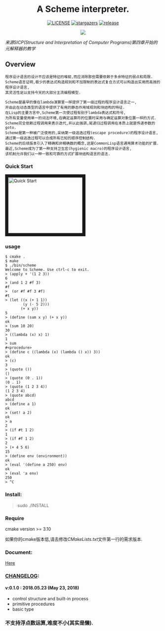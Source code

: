 <div align="center">
    <h1>A Scheme interpreter.</h1>
    <p>
      <a href="https://github.com/ltoddy/scheme.c/blob/master/LICENSE"><img src="https://img.shields.io/github/license/ltoddy/scheme.c.svg" alt="LICENSE"></a>
      <a href="https://github.com/ltoddy/scheme.c/stargazers"><img src="https://img.shields.io/github/stars/ltoddy/scheme.c.svg" alt="stargazers"></a>
      <a href="https://github.com/ltoddy/scheme.c/releases/tag/v0.1.0"><img src="https://img.shields.io/badge/release-v0.1.0-green.svg" alt="release"></a>
    </p>
    <img src="assets/illya.gif"/>
</div>

*来源SICP(Structure and Interpretation of Computer Programs)第四章开始的元解释器的教学*

## Overview

    程序设计语言的设计不应该是特征的堆砌,而应消除那些需要依赖于多余特征的弱点和局限.
    Scheme语言证明,极少的表达式构造规则和不加限制的表达式复合方式可以构造出实用而高效的程序设计语言,
    其灵活性足以支持今天的大部分主流编程模型.

    Scheme是最早的像在lambda演算里一样提供了第一级过程的程序设计语言之一,
    并由此在动态类型的语言中提供了有用的静态作用域规则和块结构的特征.
    在Lisp的主要方言中,Scheme第一次使过程有别于lambda表达式和符号,
    为所有变量使用单一的词法环境,在确定运算符的位置时采用与确定运算对象位置一样的方式.
    Scheme完全依赖过程调用来表示迭代,并以此强调,尾递归过程调用在本质上就是传递参数的goto.
    Scheme是第一种被广泛使用的,采纳第一级逃逸过程(escape procedure)的程序设计语言,
    通过第一级逃逸过程可以合成所有已知的顺序控制结构.
    Scheme的后续版本引入了精确和非精确数的概念,这是CommonLisp语言通用算术功能的扩展.
    最近,Scheme成为了第一种支持卫生宏(hygienic macro)的程序设计语言,
    该机制允许我们以一种一致和可靠的方式扩展块结构语言的语法.

### Quick Start

<a href="https://asciinema.org/a/182762" target="_blank">
  <img src="https://asciinema.org/a/182762.png" alt="Quick Start" width="240" height="180" border="10"/>
</a>

### usage

```
$ cmake .
$ make
$ ./bin/scheme
Welcome to Scheme. Use ctrl-c to exit.
> (apply + '(1 2 3))
6
> (and 1 2 #f 3)
#f
>  (or #f #f 3 #f)
#t
> (let ((x (+ 1 1))
        (y (- 5 2)))
       (+ x y))
5
> (define (sum x y) (+ x y))
ok
> (sum 10 20)
30
> ((lambda (x) x) 1)
1
> sum
#<procedure>
> (define c ((lambda (x) (lambda () x)) 3))
ok
> (c)
3
> (quote ())
()
> (quote (0 . 1))
(0 . 1)
> (quote (1 2 3 4))
(1 2 3 4)
> (quote abcd)
abcd
> (define a 1)
ok
> (set! a 2)
ok
> a
2
> (if #t 1 2)
1
> (if #f 1 2)
2
> (+ 4 5 6)
15
> (define env (environment))
ok
> (eval '(define a 250) env)
ok
> (eval 'a env)
250
> ^C
```

### Install:

> sudo ./INSTALL

### Require

cmake version >= 3.10

如果你的cmake版本低,请去修改*CMakeLists.txt*文件第一行的需求版本.

### Document:

[Here](docs/README.md)

### [CHANGELOG](./CHANGELOG.md):

#### v:0.1.0 : 2018.05.23 (May 23, 2018)

  - control structure and built-in process
  - primitive procedures
  - basic type

### 不支持浮点数运算,难度不小(其实是懒).

